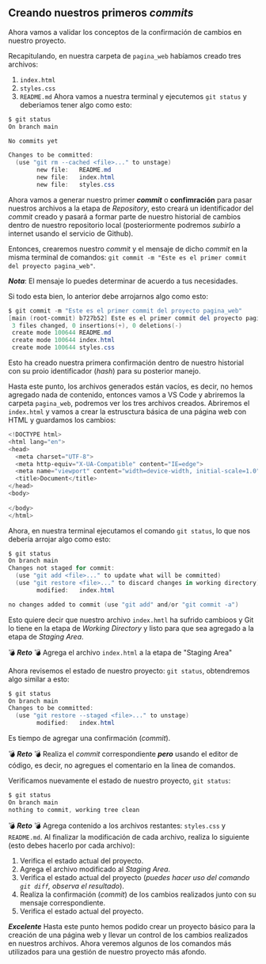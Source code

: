 ## Creando nuestros primeros ***commits***

Ahora vamos a validar los conceptos de la confirmación de cambios en nuestro proyecto.  

Recapitulando, en nuestra carpeta de `pagina_web` habíamos creado tres archivos:
1. `index.html`
2. `styles.css`
3. `README.md`
Ahora vamos a nuestra terminal y ejecutemos `git status` y deberiamos tener algo como esto:
```powershell
$ git status
On branch main

No commits yet

Changes to be committed:
  (use "git rm --cached <file>..." to unstage)
        new file:   README.md
        new file:   index.html
        new file:   styles.css

```
Ahora vamos a generar nuestro primer ***commit*** o **confimración** para pasar nuestros archivos a la etapa de *Repository*, esto creará un identificador del *commit* creado y pasará a formar parte de nuestro historial de cambios dentro de nuestro repositorio local (posteriormente podremos *subirlo* a internet usando el servicio de Github).  

Entonces, crearemos nuestro *commit* y el mensaje de dicho *commit* en la misma terminal de comandos: `git commit -m "Este es el primer commit del proyecto pagina_web"`.  

***Nota***: El mensaje lo puedes determinar de acuerdo a tus necesidades.  

Si todo esta bien, lo anterior debe arrojarnos algo como esto:
```powershell
$ git commit -m "Este es el primer commit del proyecto pagina_web"
[main (root-commit) b727b52] Este es el primer commit del proyecto pagina_web
 3 files changed, 0 insertions(+), 0 deletions(-)
 create mode 100644 README.md
 create mode 100644 index.html
 create mode 100644 styles.css
```
Esto ha creado nuestra primera confirmación dentro de nuestro historial con su proio identificador (*hash*) para su posterior manejo.  

Hasta este punto, los archivos generados están vacíos, es decir, no hemos agregado nada de contenido, entonces vamos a VS Code y abriremos la carpeta `pagina_web`, podremos ver los tres archivos creados. Abriremos el `index.html` y vamos a crear la estrusctura básica de una página web con HTML y guardamos los cambios:
```powershell
<!DOCTYPE html>
<html lang="en">
<head>
  <meta charset="UTF-8">
  <meta http-equiv="X-UA-Compatible" content="IE=edge">
  <meta name="viewport" content="width=device-width, initial-scale=1.0">
  <title>Document</title>
</head>
<body>
  
</body>
</html>
```
Ahora, en nuestra terminal ejecutamos el comando `git status`, lo que nos debería arrojar algo como esto:
```powershell
$ git status
On branch main
Changes not staged for commit:
  (use "git add <file>..." to update what will be committed)
  (use "git restore <file>..." to discard changes in working directory)
        modified:   index.html

no changes added to commit (use "git add" and/or "git commit -a")
```
Esto quiere decir que nuestro archivo `index.hmtl` ha sufrido cambioos y Git lo tiene en la etapa de *Working Directory* y listo para que sea agregado a la etapa de *Staging Area*.  

💣 ***Reto*** 💣 Agrega el archivo `index.html` a la etapa de "Staging Area"  

Ahora revisemos el estado de nuestro proyecto: `git status`, obtendremos algo similar a esto:
```powershell
$ git status
On branch main
Changes to be committed:
  (use "git restore --staged <file>..." to unstage)
        modified:   index.html

```
Es tiempo de agregar una confirmación (*commit*).  

💣 ***Reto*** 💣 Realiza el *commit* correspondiente ***pero*** usando el editor de código, es decir, no agregues el comentario en la linea de comandos.  

Verificamos nuevamente el estado de nuestro proyecto, `git status`:
```powershell
$ git status
On branch main
nothing to commit, working tree clean

```
💣 ***Reto*** 💣 Agrega contenido a los archivos restantes: `styles.css` y `README.md`. Al finalizar la modificación de cada archivo, realiza lo siguiente (esto debes hacerlo por cada archivo):
1. Verifica el estado actual del proyecto.
2. Agrega el archivo modificado al *Staging Area*.
3. Verifica el estado actual del proyecto (*puedes hacer uso del comando `git diff`, observa el resultado*).
4. Realiza la confirmación (*commit*) de los cambios realizados junto con su mensaje correspondiente.
5. Verifica el estado actual del proyecto.

***Excelente*** Hasta este punto hemos podido crear un proyecto básico para la creación de una página web y llevar un control de los cambios realizados en nuestros archivos. Ahora veremos algunos de los comandos más utilizados para una gestión de nuestro proyecto más afondo.